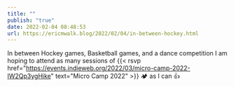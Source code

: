 ```yaml
---
title: ""
publish: "true"
date: 2022-02-04 08:48:53
url: https://ericmwalk.blog/2022/02/04/in-between-hockey.html
---
```

In between Hockey games, Basketball games, and a dance competition I am hoping to attend as many sessions of {{< rsvp href="https://events.indieweb.org/2022/03/micro-camp-2022-IW2Qp3ygHike" text="Micro Camp 2022" >}} 🏕 as I can 👍